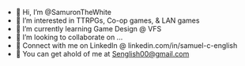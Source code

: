 - 👋 Hi, I’m @SamuronTheWhite
- 👀 I’m interested in TTRPGs, Co-op games, & LAN games
- 🌱 I’m currently learning Game Design @ VFS
- 💞️ I’m looking to collaborate on ...
- 🔗 Connect with me on LinkedIn @ linkedin.com/in/samuel-c-english
- 📧 You can get ahold of me at Senglish00@gmail.com

<!---
SamuronTheWhite/SamuronTheWhite is a ✨ special ✨ repository because its `README.md` (this file) appears on your GitHub profile.
You can click the Preview link to take a look at your changes.
--->

